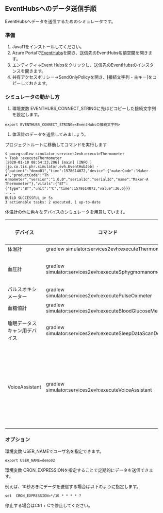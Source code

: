 ## EventHubsへのデータ送信手順

EventHubsへデータを送信するためのシミュレータです。

### 準備

1. Java11をインストールしてください。
1. Azure Portalで[EventHubs](https://portal.azure.com/?l=ja.ja-jp#blade/HubsExtension/BrowseResourceBlade/resourceType/Microsoft.EventHub%2Fnamespaces)を開き、送信先のEventHubs名前空間を開きます。
1. エンティティ→Event Hubsをクリックし、送信先のEventHubsのインスタンスを開きます。
1. 共有アクセスポリシー→SendOnlyPolicyを開き、[接続文字列 - 主キー]をコピーしておきます。

### シミュレータの動かし方

1. 環境変数 EVENTHUBS_CONNECT_STRINGに先ほどコピーした接続文字列を設定します。

```
export EVENTHUBS_CONNECT_STRING=<EventHubsの接続文字列>
```

1. 体温計のデータを送信してみましょう。

プロジェクトルートに移動してコマンドを実行します

```
$ poc>gradlew simulator:services2evh:executeThermometer
> Task :executeThermometer
[2020-01-10 08:54:33,206] [main] [INFO ] [jp.co.tis.phr.simulator.evh.EventHubJob] - {"patient":"demo01","time":1578614072,"device":{"makerCode":"Maker-A","productCode":"Th
ermometer","version":"1.0.0","serialId":"serialId","name":"Maker-A Thermometer"},"vitals":{"BT":{"type":"BT","unit":"℃","time":1578614072,"value":36.6}}}
・・・
BUILD SUCCESSFUL in 5s
3 actionable tasks: 2 executed, 1 up-to-date
```

体温計の他に色々なデバイスのシミュレータを用意しています。

|           デバイス           |                         コマンド                          |                      送信されるデータ                      |
| ---------------------------- | --------------------------------------------------------- | ---------------------------------------------------------- |
| 体温計                       | gradlew simulator:services2evh:executeThermometer         | 体温                                                       |
| 血圧計                       | gradlew simulator:services2evh:executeSphygmomanometer    | 拡張期血圧、収縮期血圧                                     |
| パルスオキシメーター         | gradlew simulator:services2evh:executePulseOximeter       | SpO2、脈拍                                                 |
| 血糖値計                     | gradlew simulator:services2evh:executeBloodGlucoseMeter   | 血糖値                                                     |
| 睡眠データスキャン用デバイス | gradlew simulator:services2evh:executeSleepDataScanDevice | 睡眠状態、呼吸、心拍                                       |
| VoiceAssistant               | gradlew simulator:services2evh:executeVoiceAssistant      | 体温、血圧、SpO2、脈拍、血糖値、睡眠状態、身長、体重、呼吸 |

### オプション

環境変数 USER_NAMEでユーザ名を指定できます。

```
export USER_NAME=demo02
```

環境変数 CRON_EXPRESSIONを指定することで定期的にデータを送信できます。

例えば、10秒おきにデータを送信する場合は以下のように指定します。

```
set  CRON_EXPRESSION=*/10 * * * * ?
```

停止する場合はCtrl + Cで停止してください。
